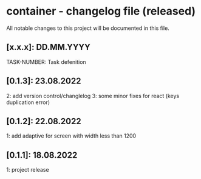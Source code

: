 # container - changelog file (released)
All notable changes to this project will be documented in this file.

## [x.x.x]: DD.MM.YYYY
TASK-NUMBER: Task defenition

## [0.1.3]: 23.08.2022
2: add version control/changlelog
3: some minor fixes for react (keys duplication error)

## [0.1.2]: 22.08.2022
1: add adaptive for screen with width less than 1200

## [0.1.1]: 18.08.2022
1: project release